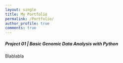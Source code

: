 ```yaml
---
layout: single
title: My Portfolio
permalink: /Portfolio/
author_profile: true
comments: true
---
```


##### Project 01 | Basic Genomic Data Analysis with Python  
 Blablabla
